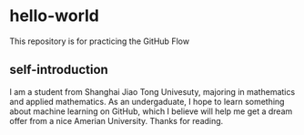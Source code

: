 # hello-world
This repository is for practicing the GitHub Flow
## self-introduction
I am a student from Shanghai Jiao Tong Univesuty, majoring in mathematics and applied mathematics. As an undergaduate, I hope to learn something about machine learning on GitHub, which I believe will help me get a dream offer from a nice Amerian University. Thanks for reading. 
